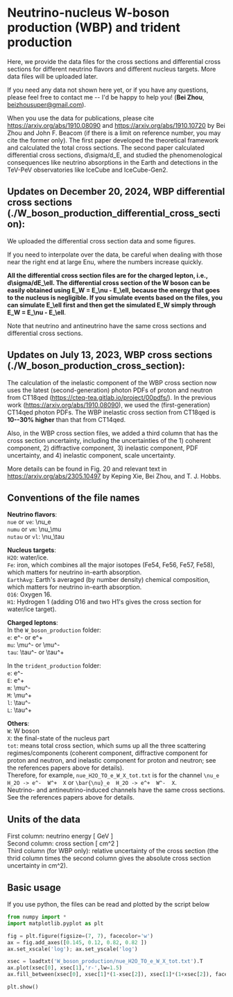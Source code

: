 # Neutrino-nucleus W-boson production (WBP) and trident production

Here, we provide the data files for the cross sections and differential cross sections for different neutrino flavors and different nucleus targets. More data files will be uploaded later.

If you need any data not shown here yet, or if you have any questions, please feel free to contact me -- I'd be happy to help you!
    (**Bei Zhou**, beizhousuper@gmail.com).  

When you use the data for publications, please cite https://arxiv.org/abs/1910.08090 and https://arxiv.org/abs/1910.10720 by Bei Zhou and John F. Beacom (if there is a limit on reference number, you may cite the former only). 
The first paper developed the theoretical framework and calculated the total cross sections. The second paper calculated differential cross sections, d\sigma/d_E, and studied the phenomenological consequences like neutrino absorptions in the Earth and detections in the TeV-PeV observatories like IceCube and IceCube-Gen2.


## Updates on December 20, 2024, WBP differential cross sections (./W_boson_production_differential_cross_section):
We uploaded the differential cross section data and some figures. 

If you need to interpolate over the data, be careful when dealing with those near the right end at large Enu, where the numbers increase quickly.

**All the differential cross section files are for the charged lepton, i.e., d\sigma/dE_\ell. The differential cross section of the W boson can be easily obtained using E_W = E_\nu - E_\ell, because the energy that goes to the nucleus is negligible.  If you simulate events based on the files, you can simulate E_\ell first and then get the simulated E_W simply through E_W = E_\nu - E_\ell**. 

Note that neutrino and antineutrino have the same cross sections and differential cross sections.


## Updates on July 13, 2023, WBP cross sections (./W_boson_production_cross_section):
The calculation of the inelastic component of the WBP cross section now uses the latest (second-generation) photon PDFs of proton and neutron from CT18qed (https://cteq-tea.gitlab.io/project/00pdfs/).  In the previous work (https://arxiv.org/abs/1910.08090), we used the (first-generation) CT14qed photon PDFs. The WBP inelastic cross section from CT18qed is **10--30% higher** than that from CT14qed.

Also, in the WBP cross section files, we added a third column that has the cross section uncertainty, including the uncertainties of the 1) coherent component, 2) diffractive component, 3) inelastic component, PDF uncertainty, and 4) inelastic component, scale uncertainty.

More details can be found in Fig. 20 and relevant text in https://arxiv.org/abs/2305.10497 by Keping Xie, Bei Zhou, and T. J. Hobbs.


## Conventions of the file names

**Neutrino flavors**:  
``nue`` or ``ve``: \nu_e  
``numu`` or ``vm``: \nu_\mu  
``nutau`` or ``vl``: \nu_\tau  

**Nucleus targets**:  
``H2O``: water/ice.  
``Fe``: iron, which combines all the major isotopes (Fe54, Fe56, Fe57, Fe58), which matters for neutrino in-earth absorption.  
``EarthAvg``: Earth's averaged (by number density) chemical composition, which matters for neutrino in-earth absorption.  
``O16``: Oxygen 16.  
``H1``: Hydrogen 1 (adding O16 and two H1's gives the cross section for water/ice target).  

**Charged leptons**:  
In the ``W_boson_production`` folder:  
``e``: e^- or e^+  
``mu``: \mu^- or \mu^-  
``tau``: \tau^- or \tau^+     

In the ``trident_production`` folder:  
``e``: e^-  
``E``: e^+  
``m``: \mu^-  
``M``: \mu^+  
``l``: \tau^-  
``L``: \tau^+     

**Others**:  
``W``: W boson  
``X``: the final-state of the nucleus part    
``tot``: means total cross section, which sums up all the three scattering regimes/components (coherent component, diffractive component for proton and neutron, and inelastic component for proton and neutron; see the references papers above for details).  
Therefore, for example, ``nue_H2O_TO_e_W_X_tot.txt`` is for the channel ``\nu_e  H_2O -> e^-  W^+  X`` or ``\bar{\nu}_e  H_2O -> e^+  W^-  X``.  
Neutrino- and antineutrino-induced channels have the same cross sections. See the references papers above for details.  


## Units of the data
First column: neutrino energy  [ GeV ]  
Second column: cross section  [ cm^2 ]  
Third column (for WBP only): relative uncertainty of the cross section (the thrid column times the second column gives the absolute cross section uncertainty in cm^2).


## Basic usage

If you use python, the files can be read and plotted by the script below  
```python
from numpy import *
import matplotlib.pyplot as plt

fig = plt.figure(figsize=(7, 7), facecolor='w')
ax = fig.add_axes([0.145, 0.12, 0.82, 0.82 ])
ax.set_xscale('log'); ax.set_yscale('log')

xsec = loadtxt('W_boson_production/nue_H2O_TO_e_W_X_tot.txt').T
ax.plot(xsec[0], xsec[1],'r-',lw=1.5)
ax.fill_between(xsec[0], xsec[1]*(1-xsec[2]), xsec[1]*(1+xsec[2]), facecolor='r', alpha=0.3)

plt.show()
```
